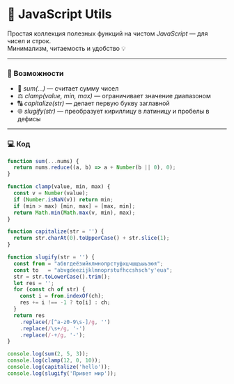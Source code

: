 # 🌟 JavaScript Utils

Простая коллекция полезных функций на чистом *JavaScript* — для чисел и строк.  
Минимализм, читаемость и удобство 💡

---

### 🚀 Возможности
- 🔢 *sum(...)* — считает сумму чисел  
- ⚖ *clamp(value, min, max)* — ограничивает значение диапазоном  
- 🔠 *capitalize(str)* — делает первую букву заглавной  
- 🌐 *slugify(str)* — преобразует кириллицу в латиницу и пробелы в дефисы

---

### 💻 Код

```js
function sum(...nums) {
  return nums.reduce((a, b) => a + Number(b || 0), 0);
}

function clamp(value, min, max) {
  const v = Number(value);
  if (Number.isNaN(v)) return min;
  if (min > max) [min, max] = [max, min];
  return Math.min(Math.max(v, min), max);
}

function capitalize(str = '') {
  return str.charAt(0).toUpperCase() + str.slice(1);
}

function slugify(str = '') {
  const from = "абвгдеёзийклмнопрстуфхцчшщъыьэюя";
  const to   = "abvgdeezijklmnoprstufhccshsch'y'eua";
  str = str.toLowerCase().trim();
  let res = '';
  for (const ch of str) {
    const i = from.indexOf(ch);
    res += i !== -1 ? to[i] : ch;
  }
  return res
    .replace(/[^a-z0-9\s-]/g, '')
    .replace(/\s+/g, '-')
    .replace(/-+/g, '-');
}

console.log(sum(2, 5, 3));
console.log(clamp(12, 0, 10));
console.log(capitalize('hello'));
console.log(slugify('Привет мир'));
